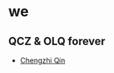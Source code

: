 # we
## QCZ & OLQ forever
* [Chengzhi Qin](https://scholar.google.com.hk/citations?user=vzziJUQAAAAJ&hl=zh-CN)
